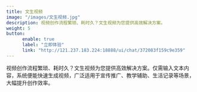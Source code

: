 ```yaml
---
title: 文生视频
image: "/images/文生视频.jpg"
description: 视频创作流程繁琐、耗时久？文生视频为您提供高效解决方案。
weight: 5
button:
      enable: true
      label: "立即体验"
      link: "http://121.237.183.224:18888/ui/chat/372083f159c9e359"
---
```


视频创作流程繁琐、耗时久？文生视频为您提供高效解决方案。仅需输入文本内容，系统便能快速生成视频，广泛适用于宣传推广、教学辅助、生活记录等场景，大幅提升创作效率。
